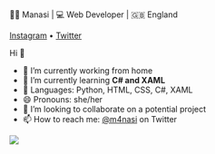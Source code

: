 👩‍💻 Manasi | 💻 Web Developer | 🇬🇧 England 

[Instagram](https://www.instagram.com/m4nasi/) • [Twitter](https://twitter.com/m4nasi) 

Hi 👋
- 🔭 I’m currently working from home
- 🌱 I’m currently learning **C# and XAML**
- 💬 Languages: Python, HTML, CSS, C#, XAML
- 😄 Pronouns: she/her
- 👯 I’m looking to collaborate on a potential project
- 📫 How to reach me: [@m4nasi](https://twitter.com/m4nasi) on Twitter


<img align="center" src="https://github-readme-stats.vercel.app/api?username=m4nasi&theme=dark&show_icons=true" />
<!--
**m4nasi/m4nasi** is a ✨ _special_ ✨ repository because its `README.md` (this file) appears on your GitHub profile.




